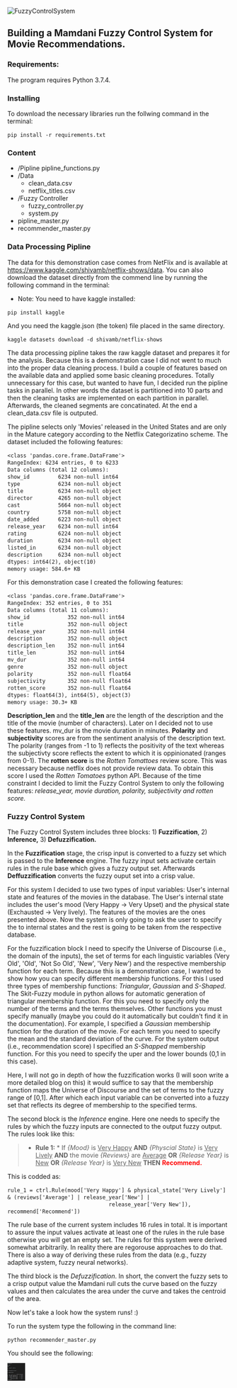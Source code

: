 <a><img src="https://www.electricaltechnology.org/wp-content/uploads/2018/01/fff.png" title="FuzzyControlSystem" alt="FuzzyControlSystem"></a>


## Building a Mamdani Fuzzy Control System for Movie Recommendations. 


### Requirements:

The program requires Python 3.7.4.

### Installing
    
To download the necessary libraries run the follwing command in the terminal: 

```
pip install -r requirements.txt
```

### Content

* /Pipline
    pipline_functions.py
* /Data
    * clean_data.csv
    * netflix_titles.csv
* /Fuzzy Controller
    * fuzzy_controller.py
    * system.py
* pipline_master.py
* recommender_master.py

### Data Processing Pipline
The data for this demonstration case comes from NetFlix and is available at https://www.kaggle.com/shivamb/netflix-shows/data.
You can also download the dataset directly from the commend line by running the following command in the terminal:
* Note: You need to have kaggle installed:
```
pip install kaggle
```
And you need the kaggle.json (the token) file placed in the same directory.

```
kaggle datasets download -d shivamb/netflix-shows
```

The data processing pipline takes the raw kaggle dataset and prepares it for the analysis. Because this is a demonstration case I did not went to much into the proper data cleaning process. I build a couple of features based on the available data and applied some basic cleaning procedures. Totally unnecessary for this case, but wanted to have fun, I decided run the pipline tasks in parallel. In other words the dataset is partitioned into 10 parts and then the cleaning tasks are implemented on each partition in parallel. Afterwards, the cleaned segments are concatinated. At the end a clean_data.csv file is outputed.

The pipline selects only 'Movies' released in the United States and are only in the Mature category according to the Netflix Categorizatino scheme.
The dataset included the following features:

```
<class 'pandas.core.frame.DataFrame'>
RangeIndex: 6234 entries, 0 to 6233
Data columns (total 12 columns):
show_id         6234 non-null int64
type            6234 non-null object
title           6234 non-null object
director        4265 non-null object
cast            5664 non-null object
country         5758 non-null object
date_added      6223 non-null object
release_year    6234 non-null int64
rating          6224 non-null object
duration        6234 non-null object
listed_in       6234 non-null object
description     6234 non-null object
dtypes: int64(2), object(10)
memory usage: 584.6+ KB
```
For this demonstration case I created the following features:

```
<class 'pandas.core.frame.DataFrame'>
RangeIndex: 352 entries, 0 to 351
Data columns (total 11 columns):
show_id            352 non-null int64
title              352 non-null object
release_year       352 non-null int64
description        352 non-null object
description_len    352 non-null int64
title_len          352 non-null int64
mv_dur             352 non-null int64
genre              352 non-null object
polarity           352 non-null float64
subjectivity       352 non-null float64
rotten_score       352 non-null float64
dtypes: float64(3), int64(5), object(3)
memory usage: 30.3+ KB
```
__Description_len__ and the __title_len__ are the length of the description and the title of the movie (number of characters). Later on I decided not to use these features. mv_dur is the movie duration in minutes. __Polarity__ and __subjectivity__ scores are from the sentiment analysis of the description text. The polarity (ranges from -1 to 1) reflects the positivity of the text whereas the subjectivty score reflects the extent to which it is oppinionated (ranges from 0-1). The __rotten score__ is the *Rotten Tomattoes* review score. This was necessary because netflix does not provide review data. To obtain this score I used the *Rotten Tomatoes* python API. Because of the time constraint I decided to limit the Fuzzy Control System to only the following features: *release_year, movie duration, polarity, subjectivity and rotten score.*

### Fuzzy Control System

The Fuzzy Control System includes three blocks: 1) __Fuzzification__, 2) __Inference,__ 3) __Defuzzification.__

In the __Fuzzification__ stage, the crisp input is converted to a fuzzy set which is passed to the __Inference__ engine. The fuzzy input sets activate certain rules in the rule base which gives a fuzzy output set. Afterwards __Deffuzzification__ converts the fuzzy ouput set into a crisp value.

For this system I decided to use two types of input variables: User's internal state and features of the movies in the database.
The User's internal state includes the user's mood (Very Happy -> Very Upset) and the physical state (Exchausted -> Very lively). The features of the movies are the ones presented above. Now the system is only going to ask the user to specify the to internal states and the rest is going to be taken from the respective database. 

For the fuzzification block I need to specify the Universe of Discourse (i.e., the domain of the inputs), the set of terms for each linguistic variables (Very Old', 'Old', 'Not So Old', 'New', 'Very New') and the respective membership function for each term.
Because this is a demonstration case, I wanted to show how you can specify different membership functions. For this I used three types of membership functions: *Triangular*, *Gaussian* and *S-Shaped*. The Skit-Fuzzy module in python allows for automatic generation of triangular membership function. For this you need to specify only the number of the terms and the terms themselves. Other functions you must specify manually (maybe you could do it automatically but couldn't find it in the documentation). For example, I specified a *Gaussian* membership function for the duration of the movie. For each term you need to specify the mean and the standard deviation of the curve. For the system output (i.e., recommendation score) I specified an *S-Shapped* membership function. For this you need to specify the uper and the lower bounds (0,1 in this case).

Here, I will not go in depth of how the fuzzification works (I will soon write a more detailed blog on this) it would suffice to say that the membership function maps the Universe of Discourse and the set of terms to the fuzzy range of [0,1]. After which each input variable can be converted into a fuzzy set that reflects its degree of membership to the specified terms.

The second block is the *Inference* engine. Here one needs to specify the rules by which the fuzzy inputs are connected to the output fuzzy output. The rules look like this:

> * __Rule 1:__
    * If *{Mood}* is <u>Very Happy</u> __AND__ *{Physcial State}* is <u>Very Lively</u> __AND__ the movie *{Reviews}* are <u>Average</u> __OR__ *{Release Year}* is <u>New</u> __OR__  *{Release Year}* is <u>Very New</u> __THEN__ <span style="color:red">__Recommend.__</span>

This is codded as:

```
rule_1 = ctrl.Rule(mood['Very Happy'] & physical_state['Very Lively'] & (reviews['Average'] | release_year['New'] |
                                release_year['Very New']), recommend['Recommend'])
```
The rule base of the current system includes 16 rules in total. It is important to assure the input values activate at least one of the rules in the rule base otherwise you will get an empty set. The rules for this system were derived somewhat arbitrarily. In reality there are regorouse approaches to do that. There is also a way of deriving these rules from the data (e.g., fuzzy adaptive system, fuzzy neural networks).

The third block is the *Defuzzification*. In short, the convert the fuzzy sets to a crisp output value the Mamdani rull cuts the curve based on the fuzzy values and then calculates the area under the curve and takes the centroid of the area.

Now let's take a look how the system runs! :)

To run the system type the following in the command line:

```
python recommender_master.py
```

You should see the following:

<img src="https://github.com/SamvelMK/fuzzy_contoller/blob/master/images/Capture.jpg" width="40" height="40" />


